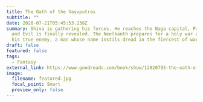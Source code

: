 ```yaml
---
title: The Oath of the Vayuputras
subtitle: ""
date: 2020-07-21T05:45:53.238Z
summary: Shiva is gathering his forces. He reaches the Naga capital, Panchavati,
  and Evil is finally revealed. The Neelkanth prepares for a holy war against
  his true enemy, a man whose name instils dread in the fiercest of warriors.
draft: false
featured: false
tags:
  - Fantasy
external_link: https://www.goodreads.com/book/show/12820793-the-oath-of-the-vayuputras?ac=1&from_search=true&qid=upiSN1MIj8&rank=1
image:
  filename: featured.jpg
  focal_point: Smart
  preview_only: false
---
```

